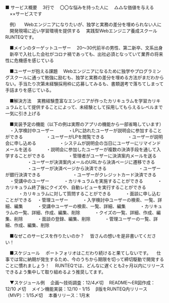 ■ サービス概要
　3行で
　〇〇な悩みを持った人に
　△△な価値を与える
　××サービスです

　例）
　Webエンジニアになりたいが、独学と実務の差分を埋められない人に
　開発現場に近い学習環境を提供する
　実践型Webエンジニア養成スクールRUNTEQです。

　■メインのターゲットユーザー
　20〜30代前半の男性、第二新卒、文系出身
　新卒で入社した会社がコロナ禍であっても、出社必須となっていて業界の将来性に危機感を感じている

　■ユーザーが抱える課題
　Webエンジニアになるために独学やプログラミングスクールに通って勉強に励むも、独学と実務の差分を埋める方法がまだわからない。手当たり次第未経験採用枠に応募してみるも、書類選考で落ちてしまって手詰まりを感じている。

　■解決方法
　実務経験豊富なエンジニアが作ったカリキュラムを学習カリキュラムとして提供することによって、未経験として採用してもらえるレベルまで一気に引き上げる

　■実装予定の機能（以下の例は実際のアプリの機能から一部省略しています）
　・入学検討中ユーザー
　　　・LPに訪れたユーザーが説明会に参加することができる
　　　　　・ユーザーがLPを閲覧できる
　　　　　・ユーザーが説明会に申し込める
　　　　　・システムが説明会の当日にユーザーにリマインドメールを送る
　　　・説明会に参加したユーザーが複数の決済手段を通して入学することができる
　　　　　・管理者がユーザーに決済案内メールを送る
　　　　　・ユーザーが決済案内メールのURLから決済ページに遷移できる
　　　　　・ユーザーが決済ページから決済できる
　　　　　　　・ユーザーが銀行決済できる
　　　　　　　・ユーザーがクレジットカード決済できる
　・受講中のユーザー
　　　・カリキュラムを実施することができる
　　　・カリキュラム終了後にクイズや、自動レビューを実行することができる
　　　・カリキュラムに対して質問することができる
　　　・面談に申し込むことができる
　・管理ユーザー
　　　・入学検討中ユーザーの検索、一覧、詳細、編集
　　　・受講中ユーザーの検索、一覧、詳細、編集
　　　・カリキュラムの一覧、詳細、作成、編集、削除
　　　・クイズの一覧、詳細、作成、編集、削除
　　　・面談の登録、編集、削除
　　　・管理ユーザーの一覧、詳細、作成、編集、削除

　■なぜこのサービスを作りたいのか？
　皆さんの想いを是非書いてください！

　■スケジュール
　ポートフォリオはこだわり続けると果てしないです。
　仕事では常に納期が発生するため、今のうちから期限を切って締切駆動で開発することに慣れましょう！
　RUNTEQでは、どんなに遅くとも2ヶ月以内にリリースできるよう集中して取り組めるよう推奨してます。

　▼スケジュール例
　企画〜技術調査：12/4〆切
　README〜ER図作成：12/10 〆切
　メイン機能実装：12/10 - 1/15
　β版をRUNTEQ内リリース（MVP）：1/15〆切
　本番リリース：1月末